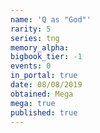 ```yaml
---
name: 'Q as "God"'
rarity: 5
series: tng
memory_alpha:
bigbook_tier: -1
events: 0
in_portal: true
date: 08/08/2019
obtained: Mega
mega: true
published: true
---
```



